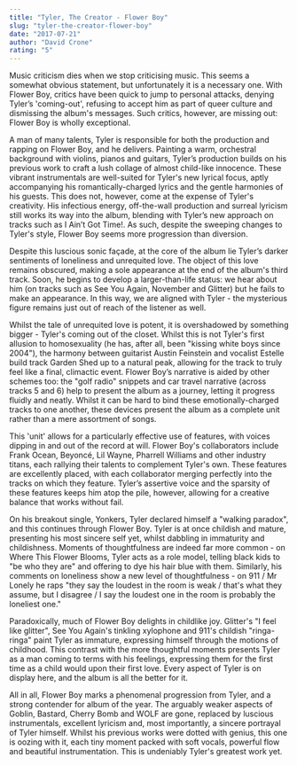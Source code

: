 ```yaml
---
title: "Tyler, The Creator - Flower Boy"
slug: "tyler-the-creator-flower-boy"
date: "2017-07-21"
author: "David Crone"
rating: "5"
---
```


Music criticism dies when we stop criticising music. This seems a somewhat obvious statement, but unfortunately it is a necessary one. With Flower Boy, critics have been quick to jump to personal attacks, denying Tyler’s 'coming-out', refusing to accept him as part of queer culture and dismissing the album's messages. Such critics, however, are missing out: Flower Boy is wholly exceptional.

A man of many talents, Tyler is responsible for both the production and rapping on Flower Boy, and he delivers. Painting a warm, orchestral background with violins, pianos and guitars, Tyler’s production builds on his previous work to craft a lush collage of almost child-like innocence. These vibrant instrumentals are well-suited for Tyler's new lyrical focus, aptly accompanying his romantically-charged lyrics and the gentle harmonies of his guests. This does not, however, come at the expense of Tyler's creativity. His infectious energy, off-the-wall production and surreal lyricism still works its way into the album, blending with Tyler’s new approach on tracks such as I Ain’t Got Time!. As such, despite the sweeping changes to Tyler's style, Flower Boy seems more progression than diversion.

Despite this luscious sonic façade, at the core of the album lie Tyler’s darker sentiments of loneliness and unrequited love. The object of this love remains obscured, making a sole appearance at the end of the album's third track. Soon, he begins to develop a larger-than-life status: we hear about him (on tracks such as See You Again, November and Glitter) but he fails to make an appearance. In this way, we are aligned with Tyler - the mysterious figure remains just out of reach of the listener as well.

Whilst the tale of unrequited love is potent, it is overshadowed by something bigger - Tyler's coming out of the closet. Whilst this is not Tyler's first allusion to homosexuality (he has, after all, been "kissing white boys since 2004"), the harmony between guitarist Austin Feinstein and vocalist Estelle build track Garden Shed up to a natural peak, allowing for the track to truly feel like a final, climactic event. Flower Boy’s narrative is aided by other schemes too: the "golf radio" snippets and car travel narrative (across tracks 5 and 6) help to present the album as a journey, letting it progress fluidly and neatly. Whilst it can be hard to bind these emotionally-charged tracks to one another, these devices present the album as a complete unit rather than a mere assortment of songs.

This 'unit' allows for a particularly effective use of features, with voices dipping in and out of the record at will. Flower Boy's collaborators include Frank Ocean, Beyoncé, Lil Wayne, Pharrell Williams and other industry titans, each rallying their talents to complement Tyler's own. These features are excellently placed, with each collaborator merging perfectly into the tracks on which they feature. Tyler’s assertive voice and the sparsity of these features keeps him atop the pile, however, allowing for a creative balance that works without fail.

On his breakout single, Yonkers, Tyler declared himself a "walking paradox", and this continues through Flower Boy. Tyler is at once childish and mature, presenting his most sincere self yet, whilst dabbling in immaturity and childishness. Moments of thoughtfulness are indeed far more common - on Where This Flower Blooms, Tyler acts as a role model, telling black kids to "be who they are" and offering to dye his hair blue with them. Similarly, his comments on loneliness show a new level of thoughtfulness - on 911 / Mr Lonely he raps "they say the loudest in the room is weak / that's what they assume, but I disagree / I say the loudest one in the room is probably the loneliest one."

Paradoxically, much of Flower Boy delights in childlike joy. Glitter's "I feel like glitter", See You Again's tinkling xylophone and 911's childish "ringa-ringa" paint Tyler as immature, expressing himself through the motions of childhood. This contrast with the more thoughtful moments presents Tyler as a man coming to terms with his feelings, expressing them for the first time as a child would upon their first love. Every aspect of Tyler is on display here, and the album is all the better for it.

All in all, Flower Boy marks a phenomenal progression from Tyler, and a strong contender for album of the year. The arguably weaker aspects of Goblin, Bastard, Cherry Bomb and WOLF are gone, replaced by luscious instrumentals, excellent lyricism and, most importantly, a sincere portrayal of Tyler himself. Whilst his previous works were dotted with genius, this one is oozing with it, each tiny moment packed with soft vocals, powerful flow and beautiful instrumentation. This is undeniably Tyler's greatest work yet.
